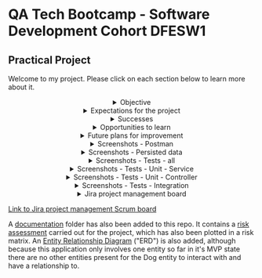 # QA Tech Bootcamp - Software Development Cohort DFESW1  
## Practical Project

Welcome to my project. Please click on each section below to learn more about it.

<details>
 
---

<summary align="center">Objective</summary>

The purpose of this project is to show understanding and implementation of software development concepts learnt during this course. These concepts include:

* Agile & Project Management (Git, Jira)
* Source Code Management (GitHub)
* Databases & Cloud Fundamentals (H2, MySQL)
* Programming Fundamentals (Java)
* API Development (Spring Boot)
* Automated Testing (JUnit, Mockito)

This also included the additional use of Eclipse, Postman, MySQL Workbench and Maven.
 
To accomplish this objective, the "QAProject" Spring Boot API was created which serves to allow CRUD (Create, Read, Update and Delete) functionality through HTTP requests from a tool like Postman. The application allows data to be tested with speed in an H2 console or persisted within a MySQL database in a live environment. Either a MySQL command line client or MySQL Workbench can be used to access the persisted database.

The intended use of the application is to create and use records of dogs entering a kennel, shelter or rescue centre - to enable the staff to keep track of their canine occupant best friends. I chose this as a focus for the application because dogs are one of the few things I like more than learning about software development!

The Dog class becomes an entity in the database with the following self-explanitory variables becoming attributes of each dog in the database:

* id - a Long datatype automatically assigned by the application to ensure each object/record is unique and help identify them quickly
* name - a String
* breed - a String
* age - an integer
* weight - a double datatype due to the need to use decimal places

Service, Controller and Repo classes were also used to implement functionality and best practice standards to the application.
 
---

</details>

<details>

---

<summary align="center">Expectations for the project</summary>
  
Going into the project I felt that I had a fairly good - if basic - grasp of the general concepts that needed to be used but I wasn't as confident about being able to recall syntax for everything right away.

I knew that I'd need to refer to work where I had practiced the concepts before to get syntax right and would likely need to research help online when facing new bugs - particularly in the testing part of the project which I had the least experience in. But I also knew I could rely on Eclipse as a great IDE to prompt me about syntax and also help with debugging.

I prepared my previous work and already knew some resources to use online - such as Stack Overflow - so I was still fairly confident I could complete the task.

My original goal for the project had been to keep the general idea of the application very simple so that I could focus on getting the functionality right - considering this was the first time I was creating my own application like this - and also have time to move onto stretch goals where I could then add some complexity to the application.

---

</details>

<details>

---

<summary align="center">Successes</summary>
The main application seemed to come together quite well and implementing the CRUD functionality went smoothly. It was a great feeling to create my first fully functional application tied to a database. Although other parts of the project involved some head scratching at times - such as testing scripts and compiling errors, I also enjoyed the feeling of accomplishment overcoming challenges during development and learning new things along the way. An example of something new I learnt is what a .md file is and how to edit them in fun ways, similar to HTML files!
<p></p>
Another aspect I'd consider a success was in being able to contribute to helping others overcome problems in their own work, either by helping to find the cause of their problem when they were stuck with something so that they could work out a solution for themselves or by sharing knowledge from my experience of overcoming problems in my project.

---

</details>

<details>

---

<summary align="center">Opportunities to learn</summary>

Time management was the single biggest challenge during this project, particularly because I had some external distractions due to illness. Some time was also spent trying to get the Github network graph to look like a "textbook" example should. This is evidenced in some of my earlier commits in this Github repository where the work done was either insignificant or manufactured to be able to add a commit on purpose and try to force Github to diversify the branches I was using (main/dev/feature), as testing prior to starting this repo had suggested that would help. Further research revealed that Github is not always 100% accurate when creating network graphs and with this being a small project it wasn't an ideal scenario to worry about details like that. So there was a learning opportunity to clarify the importance of smaller details like that with the project client earlier against criteria for delivery before spending time on trying to perfect them. This didn't have a negative impact on delivering the project on time as I continually re-evaluated my plan and remaining schedule twice a day to ensure I would reach my goals.

I came to realise the importance of clarifying any ambiguous details in the original brief early on. For example, quantifying subjective terminology to help with the project aims and planning. Or also clarifying that despite the project listing some possible stretch goals there was no grading incentive to complete them - whereas there was the possibility of _losing_ grading points by underachieving in delivering the Minimum Viable Product ("MVP"). This shifted my focus from attempting to achieve stretch goals to instead ensuring that every aspect of the MVP was as good as I could possibly make it in the time given. I've learnt to clarify details such as these right away in future.

I also learnt some niché technical details through trial and error or finding appropriate help to fix problems such as needing to set _Coverage Configurations_ appropriately when running JUnit tests, or how using H2 rather than MySQL for database implementation means that the double datatype needs to be declared slightly differently in a schema.

---

</details>

<details>

---

<summary align="center">Future plans for improvement</summary>

Stretch goals could improve the functionality or confidence in the application by adding more advanced development features such as DTOs, custom database queries and custom exceptions, or improving the test coverage and including an Entity Relationship Diagram. In addition, the original scope envisioned for this application could include the following improvements or additions:

* further revision and refactoring of existing code for best practice standards such as SOLID Principles
* implementing "NOT NULL" constaints to ensure that empty fields (or fields with null values) can't be created in the database
* adding more variables/attributes to the Dog entity which might be useful for the staff users, such as dateEnteredShelter
* adding a new entity to the database to record details of any individuals who adopt dogs from the shelter, recording details such as their name, address, phone number, email address, date first contacted, date adopted
 * adding interaction between the Dog and Adopter entities such as using foreign keys to create relationships and a new Adoption entity to store details for each adoption event, holding details which would be related to both the Dog and Adopter
  * the above would require adapting the current application to be able to carry out CRUD functionality on different classes/entities with ease
* adding a frontend to the application to make using it even easier
 * after adding a frontend, or even beforehand, User Experience research could be carried out to optimise the app for its intended users and improve usability

---

</details>

<details>

---
 
<summary align="center">Screenshots - Postman</summary>

<p align="center">
<i>Postman - CREATE a new individual record, automatically generating a new ID</i>
</p>
<p align="center">
<img height="600" src="/img/postman-create.jpg">
</p>

<p align="center">
<i>Postman - READ individual record by ID with ID 1</i>
</p>
<p align="center">
<img height="600" src="/img/postman-readbyid.jpg">
</p>

<p align="center">
<i>Postman - UPDATE individual record with ID 2</i>
</p>
<p align="center">
<img height="600" src="/img/postman-update.jpg">
</p>

<p align="center">
<i>Postman - READ all records</i>
</p>
<p align="center">
<img height="600" src="/img/postman-readall.jpg">
</p>

<p align="center">
<i>Postman - DELETE individual record with ID 1</i>
</p>
<p align="center">
<img height="600" src="/img/postman-delete.jpg">
</p>

<p align="center">
<i>Postman - READ all after individual deletion, the record with ID 1 is no longer there</i>
</p>
<p align="center">
<img height="600" src="/img/postman-delete-readafter.jpg">
</p>
 
---

</details>

<details>

---
 
<summary align="center">Screenshots - Persisted data</summary>

<p align="center"> 
<i>Data persisting in MySQL Workbench after CREATE requests in Postman</i>
</p>
<p align="center">
<img height="600" src="/img/persisteddata.jpg">
</p>

---

</details>

<details>

---

<summary align="center">Screenshots - Tests - all</summary>

<p align="center">
<i>All tests run together - overview</i>
</p>
<p align="center">
<img height="350" src="/img/tests-AllOverview.jpg">
</p>

<p align="center">
<i>All tests run together - completed successfully</i>
</p>
<p align="center">
<img height="350" src="/img/tests-AllCompleted.jpg">
</p>
 
<p align="center">
<i>All tests run together - coverage report</i>
</p>
<p align="center">
<img height="350" src="/img/tests-AllCoverage.jpg">
</p>

---

</details>

<details>

---

<summary align="center">Screenshots - Tests - Unit - Service</summary>

<p align="center">
<i>Unit tests for Service class - overview</i>
</p>
<p align="center">
<img height="350" src="/img/tests-UnitServiceOverview.jpg">
</p>

<p align="center">
<i>Unit tests for Service class - completed successfully</i>
</p>
<p align="center">
<img height="200" src="/img/tests-UnitServiceCompleted.jpg">
</p>
 
<p align="center">
<i>Unit tests for Service class - coverage report</i>
</p>
<p align="center">
<img height="350" src="/img/tests-UnitServiceCoverage.jpg">
</p>

---

</details>

<details>

---

<summary align="center">Screenshots - Tests - Unit - Controller</summary>

<p align="center">
<i>Unit tests for Controller class - overview</i>
</p>
<p align="center">
<img height="350" src="/img/tests-UnitControllerOverview.jpg">
</p>

<p align="center">
<i>Unit tests for Controller class - completed successfully</i>
</p>
<p align="center">
<img height="200" src="/img/tests-UnitControllerCompleted.jpg">
</p>
 
<p align="center">
<i>Unit tests for Controller class - coverage report</i>
</p>
<p align="center">
<img height="350" src="/img/tests-UnitControllerCoverage.jpg">
</p>

---

</details>

<details>

---

<summary align="center">Screenshots - Tests - Integration</summary>

<p align="center">
<i>Integration test - overview</i>
</p>
<p align="center">
<img height="350" src="/img/tests-IntegrationOverview.jpg">
</p>

<p align="center">
<i>Integration test - completed successfully</i>
</p>
<p align="center">
<img height="200" src="/img/tests-IntegrationCompleted.jpg">
</p>
 
<p align="center">
<i>Integration test - coverage report</i>
</p>
<p align="center">
<img height="350" src="/img/tests-IntegrationCoverage.jpg">
</p>

---

</details>

<details>

---

<summary align="center">Jira project management board</summary>

On the Jira board, User Stories and Tasks were dividing across two epics - Development and Documentation. Acceptance criteria have been set for User Stories, estimations via story points have been assigned to all Tasks and MoSCoW prioritisation has been implemented through Jira's priority labelling for both Tasks and User Stories. The MoSCoW equivalent of Jira priority labels is as follows:

* Highest = Must have (all MVP deliverables)
* High = Should have (e.g. refactoring for SOLID principles or efficiency if spare time is available)
* Medium = Could have (Stretch goals that are deemed to be the most suitable for time constaints and project goals, which might be completed if there is time)
* Lowest = Won't have (Stretch goals that are unlikely to be implemented)

Sprints have been completed for all User Stories and Tasks involving MVP deliverables. Several stretch goal User Stories and Tasks remain in the project backlog on the board due to time constraints and making the decision to focus on delivering a solid MVP.

---

</details>

[Link to Jira project management Scrum board](https://kalford.atlassian.net/jira/software/projects/QP/boards/2/roadmap?shared=&atlOrigin=eyJpIjoiZTk4MDhlMmI1ZGYyNDM1YjhkZDNkOTUxNTUyZTg4NGMiLCJwIjoiaiJ9)

A [documentation](/documentation) folder has also been added to this repo. It contains a [risk assessment](/documentation/RiskAssessment.pdf) carried out for the project, which has also been plotted in a risk matrix. An [Entity Relationship Diagram](/documentation/erd-dog.jpg) ("ERD") is also added, although because this application only involves one entity so far in it's MVP state there are no other entities present for the Dog entity to interact with and have a relationship to.
